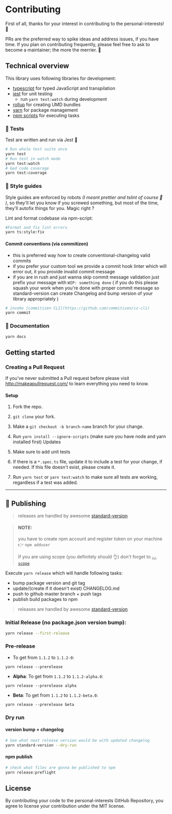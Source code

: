 # Contributing

First of all, thanks for your interest in contributing to the personal-interests! 🎉

PRs are the preferred way to spike ideas and address issues, if you have time. If you plan on contributing frequently, please feel free to ask to become a maintainer; the more the merrier. 🤙

## Technical overview

This library uses following libraries for development:

- [typescript](http://www.typescriptlang.org/) for typed JavaScript and transpilation
- [jest](https://jestjs.io/) for unit testing
  - run `yarn test:watch` during development
- [rollup](https://rollupjs.org/guide/en) for creating UMD bundles
- [yarn](https://yarnpkg.com/lang/en/) for package management
- [npm scripts](https://docs.npmjs.com/misc/scripts) for executing tasks

### 🧪 Tests

Test are written and run via Jest 💪

```sh
# Run whole test suite once
yarn test
# Run test in watch mode
yarn test:watch
# Ged code coverage
yarn test:coverage
```

### 💅 Style guides

Style guides are enforced by robots _(I meant prettier and tslint of course 🤖 )_, so they'll let you know if you screwed something, but most of the time, they'll autofix things for you. Magic right ?

Lint and format codebase via npm-script:

```sh
#Format and fix lint errors
yarn ts:style:fix
```

#### Commit conventions (via commitizen)

- this is preferred way how to create conventional-changelog valid commits
- if you prefer your custom tool we provide a commit hook linter which will error out, it you provide invalid commit message
- if you are in rush and just wanna skip commit message validation just prefix your message with `WIP: something done` ( if you do this please squash your work when you're done with proper commit message so standard-version can create Changelog and bump version of your library appropriately )

```sh
# invoke [commitizen CLI](https://github.com/commitizen/cz-cli)
yarn commit
```

### 📖 Documentation

```sh
yarn docs
```

## Getting started

### Creating a Pull Request

If you've never submitted a Pull request before please visit http://makeapullrequest.com/ to learn everything you need to know.

#### Setup

1.  Fork the repo.
1.  `git clone` your fork.
1.  Make a `git checkout -b branch-name` branch for your change.
1.  Run `yarn install --ignore-scripts` (make sure you have node and yarn installed first)
    Updates

1.  Make sure to add unit tests
1.  If there is a `*.spec.ts` file, update it to include a test for your change, if needed. If this file doesn't exist, please create it.
1.  Run `yarn test` or `yarn test:watch` to make sure all tests are working, regardless if a test was added.

---

## 🚀 Publishing

> releases are handled by awesome [standard-version](https://github.com/conventional-changelog/standard-version)

> #### NOTE:
>
> you have to create npm account and register token on your machine
> 👉 `npm adduser`
>
> If you are using scope (you definitely should 👌) don't forget to [`--scope`](https://docs.npmjs.com/cli/adduser#scope)

Execute `yarn release` which will handle following tasks:

- bump package version and git tag
- update/(create if it doesn't exist) CHANGELOG.md
- push to github master branch + push tags
- publish build packages to npm

> releases are handled by awesome [standard-version](https://github.com/conventional-changelog/standard-version)

### Initial Release (no package.json version bump):

```sh
yarn release --first-release
```

### Pre-release

- To get from `1.1.2` to `1.1.2-0`:

`yarn release --prerelease`

- **Alpha**: To get from `1.1.2` to `1.1.2-alpha.0`:

`yarn release --prerelease alpha`

- **Beta**: To get from `1.1.2` to `1.1.2-beta.0`:

`yarn release --prerelease beta`

### Dry run

#### version bump + changelog

```sh
# See what next release version would be with updated changelog
yarn standard-version --dry-run
```

#### npm publish

```sh
# check what files are gonna be published to npm
yarn release:preflight
```

## License

By contributing your code to the personal-interests GitHub Repository, you agree to license your contribution under the MIT license.
